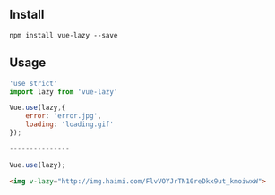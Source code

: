 ## Install
```
npm install vue-lazy --save

```

## Usage

```js
'use strict'
import lazy from 'vue-lazy'

Vue.use(lazy,{
	error: 'error.jpg',
	loading: 'loading.gif'
});

---------------

Vue.use(lazy);


```

```html
<img v-lazy="http://img.haimi.com/FlvVOYJrTN10reDkx9ut_kmoiwxW">
```